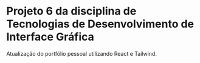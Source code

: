# Projeto 6 da disciplina de Tecnologias de Desenvolvimento de Interface Gráfica

Atualização do portfólio pessoal utilizando React e Tailwind.
